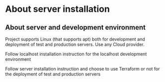 # About server installation

## About server and development environment

Project supports Linux (that supports apt) both for development and deployment of test and production servers.
Use any Cloud provider.

Follow localhost installation instruction for the localhost development environment

Follow server installation instruction and choose to use Terraform or not for the deployment of test and production servers